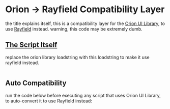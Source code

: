 # Orion -> Rayfield Compatibility Layer

the title explains itself, this is a compatibility layer for the [Orion UI Library](https://github.com/shlexware/Orion/), to use [Rayfield](https://github.com/SiriusSoftwareLtd/Rayfield) instead. warning, this code may be extremely dumb.

## [The Script Itself](./layer.lua)

replace the orion library loadstring with this loadstring to make it use rayfield instead.

```lua

```

## Auto Compatibility

run the code below before executing any script that uses Orion UI Library, to auto-convert it to use Rayfield instead:

```lua

```
